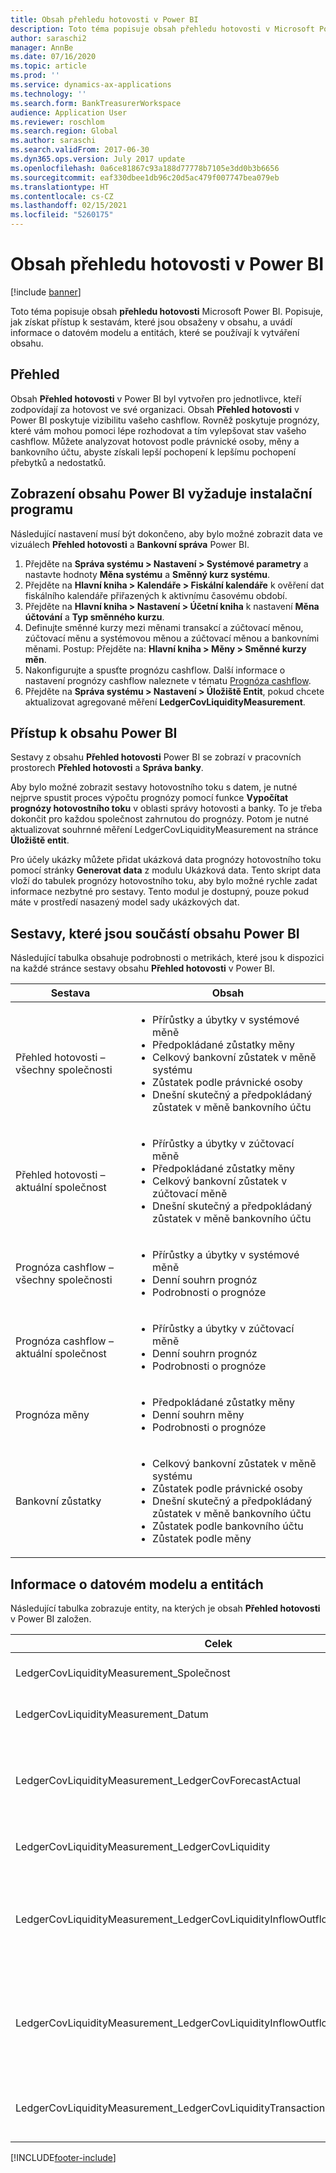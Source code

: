 ```yaml
---
title: Obsah přehledu hotovosti v Power BI
description: Toto téma popisuje obsah přehledu hotovosti v Microsoft Power BI. Popisuje, jak získat přístup k sestavám, které jsou obsaženy v obsahu, a uvádí informace o datovém modelu a entitách, které se používají k vytváření obsahu.
author: saraschi2
manager: AnnBe
ms.date: 07/16/2020
ms.topic: article
ms.prod: ''
ms.service: dynamics-ax-applications
ms.technology: ''
ms.search.form: BankTreasurerWorkspace
audience: Application User
ms.reviewer: roschlom
ms.search.region: Global
ms.author: saraschi
ms.search.validFrom: 2017-06-30
ms.dyn365.ops.version: July 2017 update
ms.openlocfilehash: 0a6ce81867c93a188d77778b7105e3dd0b3b6656
ms.sourcegitcommit: eaf330dbee1db96c20d5ac479f007747bea079eb
ms.translationtype: HT
ms.contentlocale: cs-CZ
ms.lasthandoff: 02/15/2021
ms.locfileid: "5260175"
---
```

# <a name="cash-overview-power-bi-content"></a>Obsah přehledu hotovosti v Power BI

[!include [banner](../includes/banner.md)]

Toto téma popisuje obsah **přehledu hotovosti** Microsoft Power BI. Popisuje, jak získat přístup k sestavám, které jsou obsaženy v obsahu, a uvádí informace o datovém modelu a entitách, které se používají k vytváření obsahu.

## <a name="overview"></a>Přehled

Obsah **Přehled hotovosti** v Power BI byl vytvořen pro jednotlivce, kteří zodpovídají za hotovost ve své organizaci. Obsah **Přehled hotovosti** v Power BI poskytuje vizibilitu vašeho cashflow. Rovněž poskytuje prognózy, které vám mohou pomoci lépe rozhodovat a tím vylepšovat stav vašeho cashflow. Můžete analyzovat hotovost podle právnické osoby, měny a bankovního účtu, abyste získali lepší pochopení k lepšímu pochopení přebytků a nedostatků.

## <a name="setup-needed-to-view-power-bi-content"></a>Zobrazení obsahu Power BI vyžaduje instalační programu

Následující nastavení musí být dokončeno, aby bylo možné zobrazit data ve vizuálech **Přehled hotovosti** a **Bankovní správa** Power BI.

1. Přejděte na **Správa systému > Nastavení > Systémové parametry** a nastavte hodnoty **Měna systému** a **Směnný kurz systému**.
2. Přejděte na **Hlavní kniha > Kalendáře > Fiskální kalendáře** k ověření dat fiskálního kalendáře přiřazených k aktivnímu časovému období.
3. Přejděte na **Hlavní kniha > Nastavení > Účetní kniha** k nastavení **Měna účtování** a **Typ směnného kurzu**.
4. Definujte směnné kurzy mezi měnami transakcí a zúčtovací měnou, zúčtovací měnu a systémovou měnou a zúčtovací měnou a bankovními měnami. Postup: Přejděte na: **Hlavní kniha > Měny > Směnné kurzy měn**.
5. Nakonfigurujte a spusťte prognózu cashflow. Další informace o nastavení prognózy cashflow naleznete v tématu [Prognóza cashflow](https://docs.microsoft.com/dynamics365/finance/cash-bank-management/cash-flow-forecasting). 
6. Přejděte na **Správa systému > Nastavení > Úložiště Entit**, pokud chcete aktualizovat agregované měření **LedgerCovLiquidityMeasurement**.

## <a name="accessing-the-power-bi-content"></a>Přístup k obsahu Power BI

Sestavy z obsahu **Přehled hotovosti** Power BI se zobrazí v pracovních prostorech **Přehled hotovosti** a **Správa banky**.

Aby bylo možné zobrazit sestavy hotovostního toku s datem, je nutné nejprve spustit proces výpočtu prognózy pomocí funkce **Vypočítat prognózy hotovostního toku** v oblasti správy hotovosti a banky. To je třeba dokončit pro každou společnost zahrnutou do prognózy.  Potom je nutné aktualizovat souhrnné měření LedgerCovLiquidityMeasurement na stránce **Úložiště entit**.  

Pro účely ukázky můžete přidat ukázková data prognózy hotovostního toku pomocí stránky **Generovat data** z modulu Ukázková data.  Tento skript data vloží do tabulek prognózy hotovostního toku, aby bylo možné rychle zadat informace nezbytné pro sestavy.  Tento modul je dostupný, pouze pokud máte v prostředí nasazený model sady ukázkových dat. 

## <a name="reports-that-are-included-in-the-power-bi-content"></a>Sestavy, které jsou součástí obsahu Power BI

Následující tabulka obsahuje podrobnosti o metrikách, které jsou k dispozici na každé stránce sestavy obsahu **Přehled hotovosti** v Power BI.

| Sestava                                | Obsah |
|---------------------------------------|----------|
| Přehled hotovosti – všechny společnosti         | <ul><li>Přírůstky a úbytky v systémové měně</li><li>Předpokládané zůstatky měny</li><li>Celkový bankovní zůstatek v měně systému</li><li>Zůstatek podle právnické osoby</li><li>Dnešní skutečný a předpokládaný zůstatek v měně bankovního účtu</li></ul> |
| Přehled hotovosti – aktuální společnost       | <ul><li>Přírůstky a úbytky v zúčtovací měně</li><li>Předpokládané zůstatky měny</li><li>Celkový bankovní zůstatek v zúčtovací měně</li><li>Dnešní skutečný a předpokládaný zůstatek v měně bankovního účtu</li></ul> |
| Prognóza cashflow – všechny společnosti    | <ul><li>Přírůstky a úbytky v systémové měně</li><li>Denní souhrn prognóz</li><li>Podrobnosti o prognóze</li></ul> |
| Prognóza cashflow – aktuální společnost | <ul><li>Přírůstky a úbytky v zúčtovací měně</li><li>Denní souhrn prognóz</li><li>Podrobnosti o prognóze</li></ul> |
| Prognóza měny                     | <ul><li>Předpokládané zůstatky měny</li><li>Denní souhrn měny</li><li>Podrobnosti o prognóze</li></ul> |
| Bankovní zůstatky                         | <ul><li>Celkový bankovní zůstatek v měně systému</li><li>Zůstatek podle právnické osoby</li><li>Dnešní skutečný a předpokládaný zůstatek v měně bankovního účtu</li><li>Zůstatek podle bankovního účtu</li><li>Zůstatek podle měny</li></ul> |


## <a name="understanding-the-data-model-and-entities"></a>Informace o datovém modelu a entitách

Následující tabulka zobrazuje entity, na kterých je obsah **Přehled hotovosti** v Power BI založen.

| Celek                                                                          | Obsah |
|---------------------------------------------------------------------------------|----------|
| LedgerCovLiquidityMeasurement\_Společnost                                          | Společnosti, podle kterých se filtrují sestavy |
| LedgerCovLiquidityMeasurement\_Datum                                             | Data, podle kterých se filtrují sestavy |
| LedgerCovLiquidityMeasurement\_LedgerCovForecastActual                          | Aktuální bankovní zůstatek a poslední předpokládaný bankovní zůstatek |
| LedgerCovLiquidityMeasurement\_LedgerCovLiquidity                               | Podrobnosti o předpokládaných transakcích |
| LedgerCovLiquidityMeasurement\_LedgerCovLiquidityInflowOutflowBalanceCompany    | Souhrnné přírůstky, úbytky a zůstatek hotovosti s použitím zúčtovací měny každé společnosti |
| LedgerCovLiquidityMeasurement\_LedgerCovLiquidityInflowOutflowBalanceEnterprise | Souhrnné přírůstky, úbytky a zůstatek hotovosti s použitím systémové měny pro všechny společnosti |
| LedgerCovLiquidityMeasurement\_LedgerCovLiquidityTransactionCurrency            | Souhrnná čistá částka transakce a zůstatek měn pomocí měny transakce |


[!INCLUDE[footer-include](../../includes/footer-banner.md)]